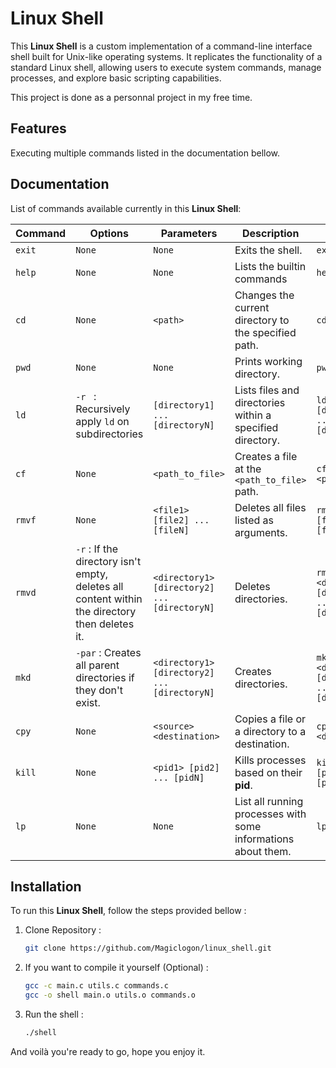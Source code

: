 
# Linux Shell

This **Linux Shell** is a custom implementation of a command-line interface shell built for Unix-like operating systems. It replicates the functionality of a standard Linux shell, allowing users to execute system commands, manage processes, and explore basic scripting capabilities.

This project is done as a personnal project in my free time.





## Features

Executing multiple commands listed in the documentation bellow.


## Documentation

List of commands available currently in this **Linux Shell**:

| Command | Options | Parameters | Description | Syntax |
|---------|-------|-----|-------------|--------|
|`exit`|`None` | `None` | Exits the shell. | `exit` |
|`help` | `None` | `None` | Lists the builtin commands | `help` |
|`cd`| `None` | `<path>` |Changes the current directory to the specified path. | `cd <path>` |
|`pwd`| `None` | `None` | Prints working directory. | `pwd`|
| `ld` | `-r ` : Recursively apply `ld` on subdirectories | `[directory1] ... [directoryN]` | Lists files and directories within a specified directory. | `ld [directory1] ... [directoryN]` |
| `cf` | `None` | `<path_to_file>` | Creates a file at the `<path_to_file>` path. | `cf <path_to_file>` |
| `rmvf` | `None` | `<file1> [file2] ... [fileN]` | Deletes all files listed as arguments. | `rmvf file1 [file2] ... [fileN]` |
| `rmvd` | `-r` : If the directory isn't empty, deletes all content within the directory then deletes it. | `<directory1> [directory2] ... [directoryN]` | Deletes directories. | `rmvd <directory1> [directory2] ... [directoryN]` |
| `mkd` | `-par` : Creates all parent directories if they don't exist. | `<directory1> [directory2] ... [directoryN]` | Creates directories. | `mkd <directory1> [directory2] ... [directoryN]` |
| `cpy` | `None` | `<source> <destination>` | Copies a file or a directory to a destination. | `cpy <source> <destination>` |
| `kill` | `None` | `<pid1> [pid2] ... [pidN]` | Kills processes based on their **pid**. | `kill <pid1> [pid2] ... [pidN]` |
| `lp` | `None` | `None` | List all running processes with some informations about them. | `lp` |

## Installation

To run this **Linux Shell**, follow the steps provided bellow : 

1. Clone Repository :
    ```bash
   git clone https://github.com/Magiclogon/linux_shell.git
    ```

2. If you want to compile it yourself (Optional) :
    ```bash
   gcc -c main.c utils.c commands.c
   gcc -o shell main.o utils.o commands.o
    ```

3. Run the shell :
    ```bash
   ./shell
   ```
And voilà you're ready to go, hope you enjoy it.

